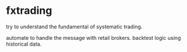 # fxtrading

try to understand the fundamental of systematic trading.

automate to handle the message with retail brokers.
backtest logic using historical data.
